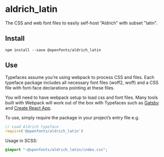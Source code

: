 
# aldrich_latin

The CSS and web font files to easily self-host “Aldrich” with subset "latin".

## Install

`npm install --save @openfonts/aldrich_latin`

## Use

Typefaces assume you’re using webpack to process CSS and files. Each typeface
package includes all necessary font files (woff2, woff) and a CSS file with
font-face declarations pointing at these files.

You will need to have webpack setup to load css and font files. Many tools built
with Webpack will work out of the box with Typefaces such as [Gatsby](https://github.com/gatsbyjs/gatsby)
and [Create React App](https://github.com/facebookincubator/create-react-app).

To use, simply require the package in your project’s entry file e.g.

```javascript
// Load Aldrich typeface
require('@openfonts/aldrich_latin')
```

Usage in SCSS:
```scss
@import "~@openfonts/aldrich_latin/index.css";
```
